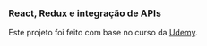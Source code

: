### React, Redux e integração de APIs

Este projeto foi feito com base no curso da [Udemy](https://www.udemy.com/course/react-redux-e-integracao-de-apis/).


